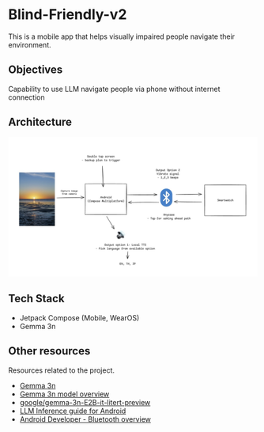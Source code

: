 # Blind-Friendly-v2

This is a mobile app that helps visually impaired people navigate their environment.

## Objectives

Capability to use LLM navigate people via phone without internet connection

## Architecture

![Blind Friendly Diagram](./pictures/solutions-diagram.jpg)

## Tech Stack

- Jetpack Compose (Mobile, WearOS)
- Gemma 3n

## Other resources

Resources related to the project.

- [Gemma 3n](https://deepmind.google/models/gemma/gemma-3n/)
- [Gemma 3n model overview](https://ai.google.dev/gemma/docs/gemma-3n)
- [google/gemma-3n-E2B-it-litert-preview](https://huggingface.co/google/gemma-3n-E2B-it-litert-preview)
- [LLM Inference guide for Android](https://ai.google.dev/edge/mediapipe/solutions/genai/llm_inference/android)
- [Android Developer - Bluetooth overview](https://developer.android.com/develop/connectivity/bluetooth)